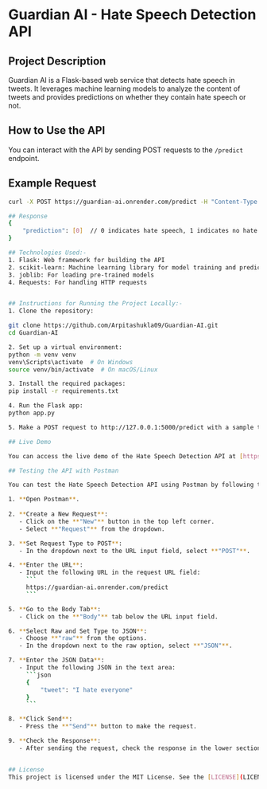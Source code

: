 # Guardian AI - Hate Speech Detection API

## Project Description
Guardian AI is a Flask-based web service that detects hate speech in tweets. It leverages machine learning models to analyze the content of tweets and provides predictions on whether they contain hate speech or not.

## How to Use the API
You can interact with the API by sending POST requests to the `/predict` endpoint.

## Example Request
```bash
curl -X POST https://guardian-ai.onrender.com/predict -H "Content-Type: application/json" -d '{"tweet": "I hate everyone"}'

## Response
{
    "prediction": [0]  // 0 indicates hate speech, 1 indicates no hate speech
}

## Technologies Used:-
1. Flask: Web framework for building the API
2. scikit-learn: Machine learning library for model training and predictions
3. joblib: For loading pre-trained models
4. Requests: For handling HTTP requests


## Instructions for Running the Project Locally:-
1. Clone the repository:

git clone https://github.com/Arpitashukla09/Guardian-AI.git
cd Guardian-AI

2. Set up a virtual environment:
python -m venv venv
venv\Scripts\activate  # On Windows
source venv/bin/activate  # On macOS/Linux

3. Install the required packages:
pip install -r requirements.txt

4. Run the Flask app:
python app.py

5. Make a POST request to http://127.0.0.1:5000/predict with a sample tweet.

## Live Demo

You can access the live demo of the Hate Speech Detection API at [https://guardian-ai.onrender.com](https://guardian-ai.onrender.com).

## Testing the API with Postman

You can test the Hate Speech Detection API using Postman by following these steps:

1. **Open Postman**.
   
2. **Create a New Request**:
   - Click on the **"New"** button in the top left corner.
   - Select **"Request"** from the dropdown.

3. **Set Request Type to POST**:
   - In the dropdown next to the URL input field, select **"POST"**.

4. **Enter the URL**:
   - Input the following URL in the request URL field: 
     ```
     https://guardian-ai.onrender.com/predict
     ```

5. **Go to the Body Tab**:
   - Click on the **"Body"** tab below the URL input field.

6. **Select Raw and Set Type to JSON**:
   - Choose **"raw"** from the options.
   - In the dropdown next to the raw option, select **"JSON"**.

7. **Enter the JSON Data**:
   - Input the following JSON in the text area:
     ```json
     {
         "tweet": "I hate everyone"
     }
     ```

8. **Click Send**:
   - Press the **"Send"** button to make the request.

9. **Check the Response**:
   - After sending the request, check the response in the lower section of Postman. You should see the prediction returned by the API.


## License
This project is licensed under the MIT License. See the [LICENSE](LICENSE) file for details.


